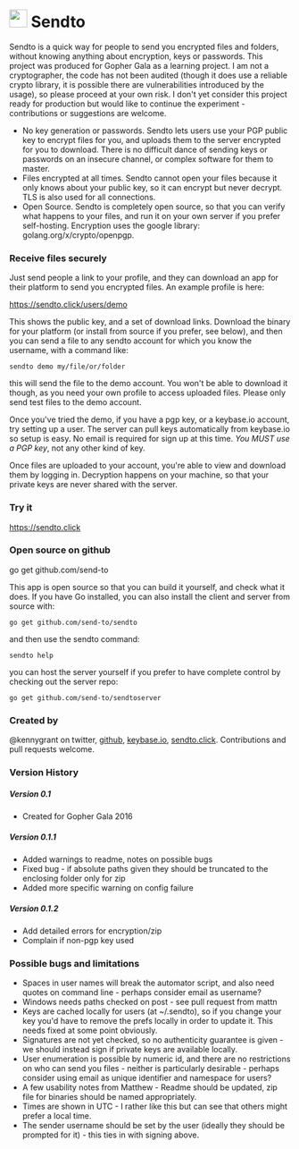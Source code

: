 <h1><img src="https://avatars3.githubusercontent.com/u/16869703?v=3&s=32" height=32 width=32> Sendto</h1>

Sendto is a quick way for people to send you encrypted files and folders, without knowing anything about encryption, keys or passwords. This project was produced for Gopher Gala as a learning project. I am not a cryptographer, the code has not been audited (though it does use a reliable crypto library, it is possible there are vulnerabilities introduced by the usage), so please proceed at your own risk. I don't yet consider this project ready for production but would like to continue the experiment - contributions or suggestions are welcome. 

* No key generation or passwords. Sendto lets users use your PGP public key to encrypt files for you, and uploads them to the server encrypted for you to download. There is no difficult dance of sending keys or passwords on an insecure channel, or complex software for them to master. 
* Files encrypted at all times. Sendto cannot open your files because it only knows about your public key, so it can encrypt but never decrypt. TLS is also used for all connections. 
* Open Source. Sendto is completely open source, so that you can verify what happens to your files, and run it on your own server if you prefer self-hosting. Encryption uses the google library: golang.org/x/crypto/openpgp.

### Receive files securely

Just send people a link to your profile, and they can download an app for their platform to send you encrypted files. An example profile is here:

https://sendto.click/users/demo

This shows the public key, and a set of download links. Download the binary for your platform (or install from source if you prefer, see below), and then you can send a file to any sendto account for which you know the username, with a command like:

`sendto demo my/file/or/folder`

this will send the file to the demo account. You won't be able to download it though, as you need your own profile to access uploaded files. Please only send test files to the demo account. 

Once you've tried the demo, if you have a pgp key, or a keybase.io account, try setting up a user. The server can pull keys automatically from keybase.io so setup is easy. No email is required for sign up at this time. *You MUST use a PGP key*, not any other kind of key.

Once files are uploaded to your account, you're able to view and download them by logging in. Decryption happens on your machine, so that your private keys are never shared with the server. 


### Try it
https://sendto.click

### Open source on github
go get github.com/send-to

This app is open source so that you can build it yourself, and check what it does. If you have Go installed, you can also install the client and server from source with:

`go get github.com/send-to/sendto`

and then use the sendto command:

`sendto help` 

you can host the server yourself if you prefer to have complete control by checking out the server repo:

`go get github.com/send-to/sendtoserver`

### Created by
@kennygrant on twitter, <a href="https://github.com/kennygrant">github</a>, <a href="https://keybase.io/kennygrant">keybase.io</a>, <a href="https://sendto.click/users/kennygrant">sendto.click</a>. 
Contributions and pull requests welcome.

### Version History

##### Version 0.1
* Created for Gopher Gala 2016

##### Version 0.1.1
* Added warnings to readme, notes on possible bugs
* Fixed bug - if absolute paths given they should be truncated to the enclosing folder only for zip
* Added more specific warning on config failure

##### Version 0.1.2
* Add detailed errors for encryption/zip
* Complain if non-pgp key used

### Possible bugs and limitations

* Spaces in user names will break the automator script, and also need quotes on command line - perhaps consider email as username?
* Windows needs paths checked on post - see pull request from mattn
* Keys are cached locally for users (at ~/.sendto), so if you change your key you'd have to remove the prefs locally in order to update it. This needs fixed at some point obviously.
* Signatures are not yet checked, so no authenticity guarantee is given - we should instead sign if private keys are available locally. 
* User enumeration is possible by numeric id, and there are no restrictions on who can send you files - neither is particularly desirable - perhaps consider using email as unique identifier and namespace for users?
* A few usability notes from Matthew - Readme should be updated, zip file for binaries should be named appropriately. 
* Times are shown in UTC - I rather like this but can see that others might prefer a local time.
* The sender username should be set by the user (ideally they should be prompted for it) - this ties in with signing above. 
